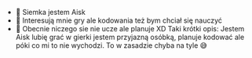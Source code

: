 - 👋 Siemka jestem Aisk 
- 👀 Interesują mnie gry ale kodowania też bym chciał się nauczyć
- 🌱 Obecnie niczego sie nie ucze ale planuje XD 
Taki krótki opis: 
Jestem Aisk lubię grać w gierki jestem przyjazną osóbką, planuje kodować ale póki co mi to nie wychodzi. To w zasadzie chyba na tyle 😅
